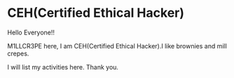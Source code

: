 # CEH(Certified Ethical Hacker)

Hello Everyone!!

M1LLCR3PE here, I am CEH(Certified Ethical Hacker).I like brownies and mill crepes.

I will list my activities here. Thank you.
